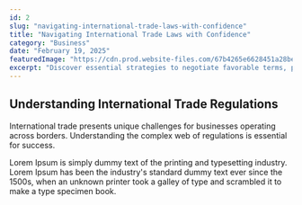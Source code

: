 ```yaml
---
id: 2
slug: "navigating-international-trade-laws-with-confidence"
title: "Navigating International Trade Laws with Confidence"
category: "Business"
date: "February 19, 2025"
featuredImage: "https://cdn.prod.website-files.com/67b4265e6628451a28bef3a9/67beb53a60f077ebbf4a36bf_image-2.png"
excerpt: "Discover essential strategies to negotiate favorable terms, protect your interests, and minimize potential legal risks in business agreements."
---
```


## Understanding International Trade Regulations

International trade presents unique challenges for businesses operating across borders. Understanding the complex web of regulations is essential for success.

Lorem Ipsum is simply dummy text of the printing and typesetting industry. Lorem Ipsum has been the industry's standard dummy text ever since the 1500s, when an unknown printer took a galley of type and scrambled it to make a type specimen book.
